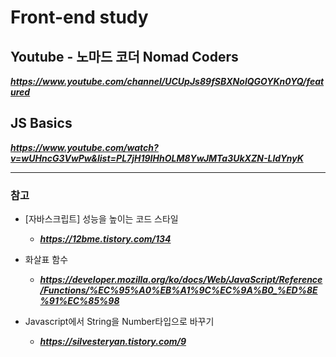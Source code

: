# Front-end study

## Youtube - 노마드 코더 Nomad Coders
***https://www.youtube.com/channel/UCUpJs89fSBXNolQGOYKn0YQ/featured***

## JS Basics
***https://www.youtube.com/watch?v=wUHncG3VwPw&list=PL7jH19IHhOLM8YwJMTa3UkXZN-LldYnyK***

---

### 참고
- [자바스크립트] 성능을 높이는 코드 스타일
  - ***https://12bme.tistory.com/134***
  
- 화살표 함수
  - ***https://developer.mozilla.org/ko/docs/Web/JavaScript/Reference/Functions/%EC%95%A0%EB%A1%9C%EC%9A%B0_%ED%8E%91%EC%85%98***
  
- Javascript에서 String을 Number타입으로 바꾸기
  - ***https://silvesteryan.tistory.com/9***
